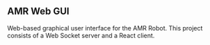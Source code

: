 ## AMR Web GUI
Web-based graphical user interface for the AMR Robot. This project consists of a Web Socket server and a React client.